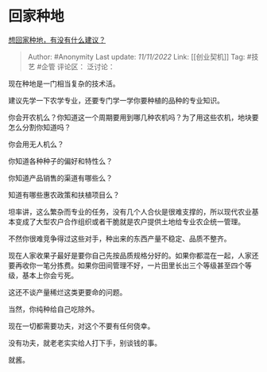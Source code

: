 # 回家种地
[想回家种地，有没有什么建议？](https://www.zhihu.com/question/308217192/answer/2752582222)

> Author: #Anonymity
> Last update: *11/11/2022*
> Link: [[创业契机]]
> Tag: #技艺 #企管
> 评论区：
> 泛讨论：

现在种地是一门相当复杂的技术活。

建议先学一下农学专业，还要专门学一学你要种植的品种的专业知识。

你会开农机么？你知道这一个周期要用到哪几种农机吗？为了用这些农机，地块要怎么分割你知道吗？

你会用无人机么？

你知道各种种子的偏好和特性么？

你知道产品销售的渠道有哪些么？

知道有哪些惠农政策和扶植项目么？

坦率讲，这么繁杂而专业的任务，没有几个人合伙是很难支撑的，所以现代农业基本变成了大型农户合作组织或者干脆就是农户提供土地给专业农企统一管理。

不然你很难竞争得过这些对手，种出来的东西产量不稳定、品质不整齐。

现在人家收果子最好是要你自己先按品质规格分好的。如果你都混在一起，人家还要再收你一笔分拣费。如果你田间管理不好，一片田里长出三个等级甚至四个等级，基本上你会亏死。

这还不谈产量稀烂这类更要命的问题。

当然，你纯种给自己吃除外。

现在一切都需要功夫，对这个不要有任何侥幸。

没有功夫，就老老实实给人打下手，别谈钱的事。

就酱。
